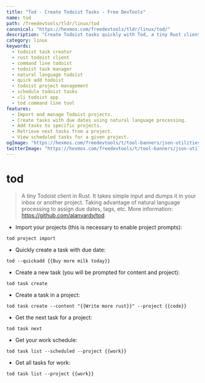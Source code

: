 ```yaml
---
title: "Tod - Create Todoist Tasks - Free DevTools"
name: tod
path: /freedevtools/tldr/linux/tod
canonical: "https://hexmos.com/freedevtools/tldr/linux/tod/"
description: "Create Todoist tasks quickly with Tod, a tiny Rust client. Manage projects, add due dates, and utilize natural language processing for efficient task management. Free online tool, no registration required."
category: linux
keywords:
  - todoist task creator
  - rust todoist client
  - command line todoist
  - todoist task manager
  - natural language todoist
  - quick add todoist
  - todoist project management
  - schedule todoist tasks
  - cli todoist app
  - tod command line tool
features:
  - Import and manage Todoist projects.
  - Create tasks with due dates using natural language processing.
  - Add tasks to specific projects.
  - Retrieve next tasks from a project.
  - View scheduled tasks for a given project.
ogImage: "https://hexmos.com/freedevtools/t/tool-banners/json-utilities-banner.png"
twitterImage: "https://hexmos.com/freedevtools/t/tool-banners/json-utilities-banner.png"
---
```


# tod

> A tiny Todoist client in Rust.
> It takes simple input and dumps it in your inbox or another project. Taking advantage of natural language processing to assign due dates, tags, etc.
> More information: <https://github.com/alanvardy/tod>.

- Import your projects (this is necessary to enable project prompts):

`tod project import`

- Quickly create a task with due date:

`tod --quickadd {{Buy more milk today}}`

- Create a new task (you will be prompted for content and project):

`tod task create`

- Create a task in a project:

`tod task create --content "{{Write more rust}}" --project {{code}}`

- Get the next task for a project:

`tod task next`

- Get your work schedule:

`tod task list --scheduled --project {{work}}`

- Get all tasks for work:

`tod task list --project {{work}}`
